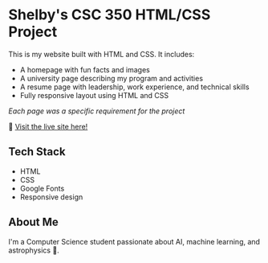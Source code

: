 # Shelby's CSC 350 HTML/CSS Project 

This is my website built with HTML and CSS. It includes:
- A homepage with fun facts and images
- A university page describing my program and activities
- A resume page with leadership, work experience, and technical skills
- Fully responsive layout using HTML and CSS

*Each page was a specific requirement for the project*



🔗 [Visit the live site here!](https://shelbyydiane.github.io/CSC_350_html_project/)

## Tech Stack
- HTML
- CSS
- Google Fonts
- Responsive design

## About Me
I'm a Computer Science student passionate about AI, machine learning, and astrophysics 🚀.
